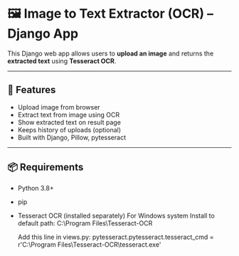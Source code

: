 # 🖼️ Image to Text Extractor (OCR) – Django App

This Django web app allows users to **upload an image** and returns the **extracted text** using **Tesseract OCR**.

---

## 🚀 Features

- Upload image from browser
- Extract text from image using OCR
- Show extracted text on result page
- Keeps history of uploads (optional)
- Built with Django, Pillow, pytesseract

---


## 📦 Requirements

- Python 3.8+
- pip
- Tesseract OCR (installed separately)
    For Windows system
    Install to default path:
    C:\Program Files\Tesseract-OCR

    Add this line in views.py:
    pytesseract.pytesseract.tesseract_cmd = r'C:\Program Files\Tesseract-OCR\tesseract.exe'



